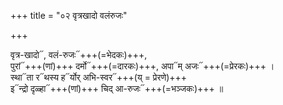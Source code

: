 +++
title = "०२ वृत्रखादो वलंरुजः"

+++

वृत्र-खादो᳓, वलं-रुजः᳓+++(=भेदकः)+++,  
पुरां᳓+++(णां)+++ दर्मो᳓+++(=दारकः)+++, अपा᳓म् अजः᳓+++(=प्रेरकः)+++ ।  
स्था᳓ता र᳓थस्य ह᳓र्योर् अभि-स्वर᳓+++(य् = प्रेरणे)+++  
इ᳓न्द्रो दृळ्हा᳓+++(णां)+++ चिद् आ-रुजः᳓+++(=भञ्जकः)+++ ॥
